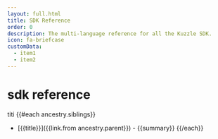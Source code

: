 ```yaml
---
layout: full.html
title: SDK Reference
order: 0
description: The multi-language reference for all the Kuzzle SDK.
icon: fa-briefcase
customData:
  - item1
  - item2
---
```


# sdk reference
titi
{{#each ancestry.siblings}}
* [{{title}}]({{link.from ancestry.parent}}) - {{summary}}
{{/each}}
